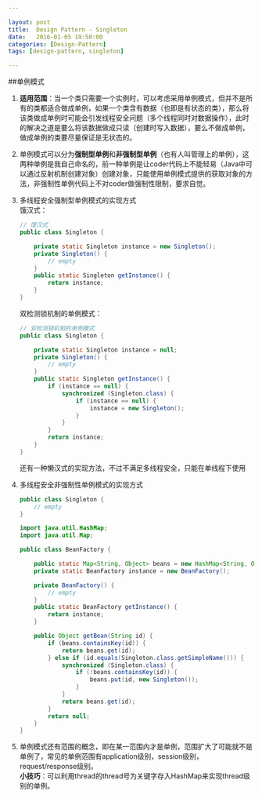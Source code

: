 ```yaml
---

layout: post
title:  Design Pattern - Singleton
date:   2016-01-05 19:50:00
categories: [Design-Pattern]
tags: [design-pattern, singleton]

---
```

##单例模式

1. **适用范围**：当一个类只需要一个实例时，可以考虑采用单例模式，但并不是所有的类都适合做成单例，如果一个类含有数据（也即是有状态的类），那么将该类做成单例时可能会引发线程安全问题（多个线程同时对数据操作），此时的解决之道是要么将该数据做成只读（创建时写入数据），要么不做成单例，做成单例的类要尽量保证是无状态的。
2. 单例模式可以分为**强制型单例**和**非强制型单例**（也有人叫管理上的单例），这两种单例是我自己命名的，前一种单例是让coder代码上不能轻易（Java中可以通过反射机制创建对象）创建对象，只能使用单例模式提供的获取对象的方法，非强制性单例代码上不对coder做强制性限制，要求自觉。
3. 多线程安全强制型单例模式的实现方式  
    饿汉式：

    ~~~ Java
    // 饿汉式
    public class Singleton {

        private static Singleton instance = new Singleton();
        private Singleton() {
            // empty
        }
        public static Singleton getInstance() {
            return instance;
        }
    }

    ~~~
    双检测锁机制的单例模式：

    ~~~ Java
    // 双检测锁机制的单例模式
    public class Singleton {

        private static Singleton instance = null;
        private Singleton() {
            // empty
        }
        public static Singleton getInstance() {
            if (instance == null) {
                synchronized (Singleton.class) {
                    if (instance == null) {
                        instance = new Singleton();
                    }
                }
            }
            return instance;
        }
    }
    ~~~

    还有一种懒汉式的实现方法，不过不满足多线程安全，只能在单线程下使用

4. 多线程安全非强制性单例模式的实现方式

    ~~~~ Java
    public class Singleton {
        // empty
    }

    ~~~~

    ~~~~ Java
    import java.util.HashMap;
    import java.util.Map;

    public class BeanFactory {

        public static Map<String, Object> beans = new HashMap<String, Object>();
        private static BeanFactory instance = new BeanFactory();

        private BeanFactory() {
            // empty
        }
        public static BeanFactory getInstance() {
            return instance;
        }

        public Object getBean(String id) {
            if (beans.containsKey(id)) {
                return beans.get(id);
            } else if (id.equals(Singleton.class.getSimpleName())) {
                synchronized (Singleton.class) {
                    if (!beans.containsKey(id)) {
                        beans.put(id, new Singleton());
                    }
                }
                return beans.get(id);
            }
            return null;
        }
    }

    ~~~~
5. 单例模式还有范围的概念，即在某一范围内才是单例，范围扩大了可能就不是单例了，常见的单例范围有application级别，session级别，request/response级别。  
**小技巧**：可以利用thread的thread号为关键字存入HashMap来实现thread级别的单例。
